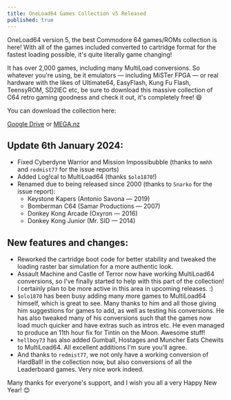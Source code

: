 ```yaml
---
title: OneLoad64 Games Collection v5 Released
published: true
---
```


OneLoad64 version 5, the best Commodore 64 games/ROMs collection is here! With all of the games included converted to cartridge format for the fastest loading possible, it's quite literally game changing!

It has over 2,000 games, including many MultiLoad conversions. So whatever you're using, be it emulators — including MiSTer FPGA — or real hardware with the likes of Ultimate64, EasyFlash, Kung Fu Flash, TeensyROM, SD2IEC etc, be sure to download this massive collection of C64 retro gaming goodness and check it out, it's completely free! 😄

You can download the collection here:

[Google Drive](https://drive.google.com/file/d/1Ef6J-yyzE14stEaqjK7XlYuutDDBOCyr/view) or [MEGA.nz](https://mega.nz/file/WZUV2ApA#JFoFB3vVCcfiKe02TkTqq3JOR2OoWLWBGA2B8m_bxbI)

## Update 6th January 2024:

* Fixed Cyberdyne Warrior and Mission Impossibubble (thanks to `mmhh` and `redmist77` for the issue reports)
* Added Log!cal to MultiLoad64 (thanks `$olo1870`!)
* Renamed due to being released since 2000 (thanks to `Snarko` for the issue report):
  * Keystone Kapers (Antonio Savona — 2019)
  * Bomberman C64 (Samar Productions — 2007)
  * Donkey Kong Arcade (Oxyron — 2016)
  * Donkey Kong Junior (Mr. SID — 2014)

## New features and changes:

* Reworked the cartridge boot code for better stability and tweaked the loading raster bar simulation for a more authentic look.
* Assault Machine and Castle of Terror now have working MultiLoad64 conversions, so I've finally started to help with this part of the collection! I certainly plan to be more active in this area in upcoming releases. :)
* `$olo1870` has been busy adding many more games to MultiLoad64 himself, which is great to see. Many thanks to him and all those giving him suggestions for games to add, as well as testing his conversions. He has also tweaked many of his conversions such that the games now load much quicker and have extras such as intros etc. He even managed to produce an 11th hour fix for Tintin on the Moon. Awesome stuff!
* `hellboy73` has also added Gumball, Hostages and Muncher Eats Chewits to MultiLoad64. All excellent additions I'm sure you'll agree.
* And thanks to `redmist77`, we not only have a working conversion of HardBall! in the collection now, but also conversions of all the Leaderboard games. Very nice work indeed.

Many thanks for everyone's support, and I wish you all a very Happy New Year! 😊